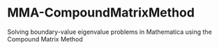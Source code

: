 # MMA-CompoundMatrixMethod
Solving boundary-value eigenvalue problems in Mathematica using the Compound Matrix Method
